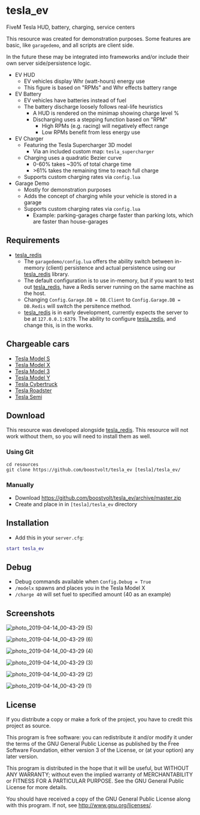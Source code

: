 # tesla_ev

FiveM Tesla HUD, battery, charging, service centers

This resource was created for demonstration purposes. Some features are basic, like `garagedemo`, and all scripts are client side.

In the future these may be integrated into frameworks and/or include their own server side/persistence logic.

- EV HUD
    - EV vehicles display Whr (watt-hours) energy use
    - This figure is based on "RPMs" and Whr effects battery range
- EV Battery
    - EV vehicles have batteries instead of fuel
    - The battery discharge loosely follows real-life heuristics
        - A HUD is rendered on the minimap showing charge level %
        - Discharging uses a stepping function based on "RPM"
            - High RPMs (e.g. racing) will negatively effect range
            - Low RPMs benefit from less energy use
- EV Charger
    - Featuring the Tesla Supercharger 3D model
        - Via an included custom map: `tesla_supercharger`
    - Charging uses a quadratic Bezier curve
        - 0-60% takes ~30% of total charge time
        - &gt;61% takes the remaining time to reach full charge
    - Supports custom charging rates via `config.lua`
- Garage Demo
    - Mostly for demonstration purposes
    - Adds the concept of charging while your vehicle is stored in a garage
    - Supports custom charging rates via `config.lua`
        - Example: parking-garages charge faster than parking lots, which are faster than house-garages

## Requirements

 - [tesla_redis](https://github.com/Boostvolt/tesla_redis)
    - The `garagedemo/config.lua` offers the ability switch between in-memory (client) persistence and actual persistence using our [tesla_redis](https://github.com/Boostvolt/tesla_redis) library.
    - The default configuration is to use in-memory, but if you want to test out [tesla_redis](https://github.com/Boostvolt/tesla_redis), have a Redis server running on the same machine as the host.
    - Changing `Config.Garage.DB = DB.Client` to `Config.Garage.DB = DB.Redis` will switch the persitence method.
    - [tesla_redis](https://github.com/Boostvolt/tesla_redis) is in early development, currently expects the server to be at `127.0.0.1:6379`. The ability to configure [tesla_redis](https://github.com/Boostvolt/tesla_redis), and change this, is in the works. 
    
## Chargeable cars
- [Tesla Model S](https://github.com/boostvolt/tesla_models)
- [Tesla Model X](https://github.com/boostvolt/tesla_modelx)
- [Tesla Model 3](https://github.com/boostvolt/tesla_model3)
- [Tesla Model Y](https://github.com/boostvolt/tesla_model3)
- [Tesla Cybertruck](https://github.com/boostvolt/tesla_cybertruck)
- [Tesla Roadster](https://github.com/boostvolt/tesla_roadster)
- [Tesla Semi](https://github.com/boostvolt/tesla_semi)

## Download

This resource was developed alongside [tesla_redis](https://github.com/Boostvolt/tesla_redis). This resource will not work without them, so you will need to install them as well.

### Using Git
```
cd resources
git clone https://github.com/boostvolt/tesla_ev [tesla]/tesla_ev/
```

### Manually
- Download https://github.com/boostvolt/tesla_ev/archive/master.zip
- Create and place in in `[tesla]/tesla_ev` directory

## Installation
- Add this in your `server.cfg`:

```lua
start tesla_ev
```

## Debug
- Debug commands available when `Config.Debug = True`
- `/modelx` spawns and places you in the Tesla Model X
- `/charge 40` will set fuel to specified amount (40 as an example)

## Screenshots

![photo_2019-04-14_00-43-29 (5)](https://user-images.githubusercontent.com/79330/56089919-310eed80-5e4f-11e9-9fd1-fa0eb3027122.jpg)

![photo_2019-04-14_00-43-29 (6)](https://user-images.githubusercontent.com/79330/56089925-3a985580-5e4f-11e9-9ff3-eb9430e0fbaf.jpg)

![photo_2019-04-14_00-43-29 (4)](https://user-images.githubusercontent.com/79330/56089926-3f5d0980-5e4f-11e9-8809-cf90160ba203.jpg)

![photo_2019-04-14_00-43-29 (3)](https://user-images.githubusercontent.com/79330/56089928-41bf6380-5e4f-11e9-95c1-5727de1d4326.jpg)

![photo_2019-04-14_00-43-29 (2)](https://user-images.githubusercontent.com/79330/56089930-4552ea80-5e4f-11e9-8ac3-8dbdf466dc5a.jpg)

![photo_2019-04-14_00-43-29 (1)](https://user-images.githubusercontent.com/79330/56089931-47b54480-5e4f-11e9-9bdf-5183bf6a9ec6.jpg)

## License

If you distribute a copy or make a fork of the project, you have to credit this project as source.

This program is free software: you can redistribute it and/or modify it under the terms of the GNU General Public License as published by the Free Software Foundation, either version 3 of the License, or (at your option) any later version.

This program is distributed in the hope that it will be useful, but WITHOUT ANY WARRANTY; without even the implied warranty of MERCHANTABILITY or FITNESS FOR A PARTICULAR PURPOSE.  See the GNU General Public License for more details.

You should have received a copy of the GNU General Public License along with this program.  If not, see http://www.gnu.org/licenses/.
